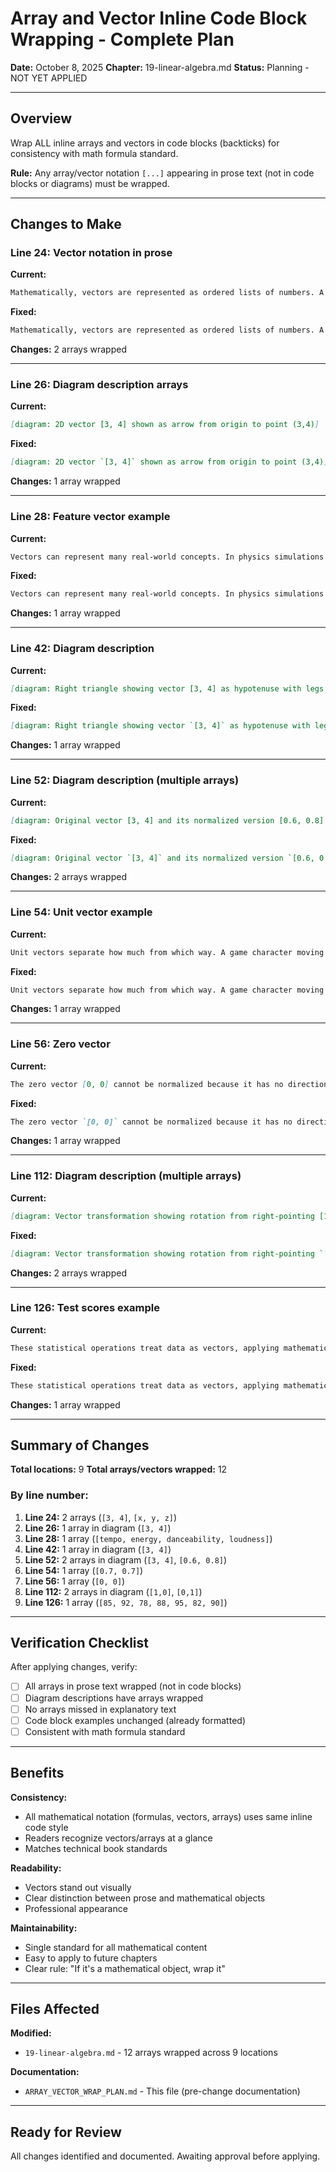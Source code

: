 # Array and Vector Inline Code Block Wrapping - Complete Plan

**Date:** October 8, 2025
**Chapter:** 19-linear-algebra.md
**Status:** Planning - NOT YET APPLIED

---

## Overview

Wrap ALL inline arrays and vectors in code blocks (backticks) for consistency with math formula standard.

**Rule:** Any array/vector notation `[...]` appearing in prose text (not in code blocks or diagrams) must be wrapped.

---

## Changes to Make

### Line 24: Vector notation in prose

**Current:**
```markdown
Mathematically, vectors are represented as ordered lists of numbers. A two-dimensional vector might be written as [3, 4], representing movement 3 units in one direction and 4 units in another. Three-dimensional vectors add a third component [x, y, z], and we can extend this to any number of dimensions.
```

**Fixed:**
```markdown
Mathematically, vectors are represented as ordered lists of numbers. A two-dimensional vector might be written as `[3, 4]`, representing movement 3 units in one direction and 4 units in another. Three-dimensional vectors add a third component `[x, y, z]`, and we can extend this to any number of dimensions.
```

**Changes:** 2 arrays wrapped

---

### Line 26: Diagram description arrays

**Current:**
```markdown
[diagram: 2D vector [3, 4] shown as arrow from origin to point (3,4)]
```

**Fixed:**
```markdown
[diagram: 2D vector `[3, 4]` shown as arrow from origin to point (3,4)]
```

**Changes:** 1 array wrapped

---

### Line 28: Feature vector example

**Current:**
```markdown
Vectors can represent many real-world concepts. In physics simulations and game development, they represent positions in space, forces acting on objects, and velocities of moving entities. In machine learning, feature vectors capture multiple attributes of data points—a song might be represented as [tempo, energy, danceability, loudness]. Even RGB color values are vectors, with each component representing intensity on a scale from 0 to 1.
```

**Fixed:**
```markdown
Vectors can represent many real-world concepts. In physics simulations and game development, they represent positions in space, forces acting on objects, and velocities of moving entities. In machine learning, feature vectors capture multiple attributes of data points—a song might be represented as `[tempo, energy, danceability, loudness]`. Even RGB color values are vectors, with each component representing intensity on a scale from 0 to 1.
```

**Changes:** 1 array wrapped

---

### Line 42: Diagram description

**Current:**
```markdown
[diagram: Right triangle showing vector [3, 4] as hypotenuse with legs 3 and 4]
```

**Fixed:**
```markdown
[diagram: Right triangle showing vector `[3, 4]` as hypotenuse with legs 3 and 4]
```

**Changes:** 1 array wrapped

---

### Line 52: Diagram description (multiple arrays)

**Current:**
```markdown
[diagram: Original vector [3, 4] and its normalized version [0.6, 0.8] showing same direction, different lengths]
```

**Fixed:**
```markdown
[diagram: Original vector `[3, 4]` and its normalized version `[0.6, 0.8]` showing same direction, different lengths]
```

**Changes:** 2 arrays wrapped

---

### Line 54: Unit vector example

**Current:**
```markdown
Unit vectors separate how much from which way. A game character moving northeast [0.7, 0.7] at 5 units per second: normalize the direction, then multiply by speed to get the exact velocity needed.
```

**Fixed:**
```markdown
Unit vectors separate how much from which way. A game character moving northeast `[0.7, 0.7]` at 5 units per second: normalize the direction, then multiply by speed to get the exact velocity needed.
```

**Changes:** 1 array wrapped

---

### Line 56: Zero vector

**Current:**
```markdown
The zero vector [0, 0] cannot be normalized because it has no direction - it represents no movement or no force.
```

**Fixed:**
```markdown
The zero vector `[0, 0]` cannot be normalized because it has no direction - it represents no movement or no force.
```

**Changes:** 1 array wrapped

---

### Line 112: Diagram description (multiple arrays)

**Current:**
```markdown
[diagram: Vector transformation showing rotation from right-pointing [1,0] to up-pointing [0,1]]
```

**Fixed:**
```markdown
[diagram: Vector transformation showing rotation from right-pointing `[1,0]` to up-pointing `[0,1]`]
```

**Changes:** 2 arrays wrapped

---

### Line 126: Test scores example

**Current:**
```markdown
These statistical operations treat data as vectors, applying mathematical transformations to extract insights. A vector of test scores [85, 92, 78, 88, 95, 82, 90] can be analyzed for mean performance, consistency through standard deviation, and outliers through range analysis. This mathematical approach to data forms the foundation for more advanced techniques in machine learning and data science.
```

**Fixed:**
```markdown
These statistical operations treat data as vectors, applying mathematical transformations to extract insights. A vector of test scores `[85, 92, 78, 88, 95, 82, 90]` can be analyzed for mean performance, consistency through standard deviation, and outliers through range analysis. This mathematical approach to data forms the foundation for more advanced techniques in machine learning and data science.
```

**Changes:** 1 array wrapped

---

## Summary of Changes

**Total locations:** 9
**Total arrays/vectors wrapped:** 12

### By line number:
1. **Line 24:** 2 arrays (`[3, 4]`, `[x, y, z]`)
2. **Line 26:** 1 array in diagram (`[3, 4]`)
3. **Line 28:** 1 array (`[tempo, energy, danceability, loudness]`)
4. **Line 42:** 1 array in diagram (`[3, 4]`)
5. **Line 52:** 2 arrays in diagram (`[3, 4]`, `[0.6, 0.8]`)
6. **Line 54:** 1 array (`[0.7, 0.7]`)
7. **Line 56:** 1 array (`[0, 0]`)
8. **Line 112:** 2 arrays in diagram (`[1,0]`, `[0,1]`)
9. **Line 126:** 1 array (`[85, 92, 78, 88, 95, 82, 90]`)

---

## Verification Checklist

After applying changes, verify:
- [ ] All arrays in prose text wrapped (not in code blocks)
- [ ] Diagram descriptions have arrays wrapped
- [ ] No arrays missed in explanatory text
- [ ] Code block examples unchanged (already formatted)
- [ ] Consistent with math formula standard

---

## Benefits

**Consistency:**
- All mathematical notation (formulas, vectors, arrays) uses same inline code style
- Readers recognize vectors/arrays at a glance
- Matches technical book standards

**Readability:**
- Vectors stand out visually
- Clear distinction between prose and mathematical objects
- Professional appearance

**Maintainability:**
- Single standard for all mathematical content
- Easy to apply to future chapters
- Clear rule: "If it's a mathematical object, wrap it"

---

## Files Affected

**Modified:**
- `19-linear-algebra.md` - 12 arrays wrapped across 9 locations

**Documentation:**
- `ARRAY_VECTOR_WRAP_PLAN.md` - This file (pre-change documentation)

---

## Ready for Review

All changes identified and documented. Awaiting approval before applying.
